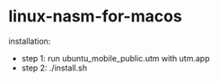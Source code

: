 # linux-nasm-for-macos
installation:
-   step 1: run ubuntu_mobile_public.utm with utm.app
-   step 2: ./install.sh
